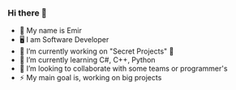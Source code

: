 ### Hi there 👋
- 🤵 My name is Emir
- 🖥 I am Software Developer
- 🔭 I’m currently working on "Secret Projects" 👀
- 🌱 I’m currently learning C#, C++, Python
- 👯 I’m looking to collaborate with some teams or programmer's
- ⚡ My main goal is, working on big projects
